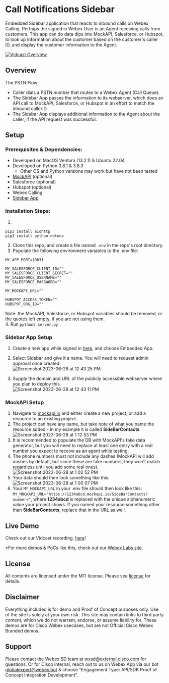 # Call Notifications Sidebar
  
Embedded Sidebar application that reacts to inbound calls on Webex Calling.  Perhaps the signed in Webex User is an Agent receiving calls from customers.  This app can do data dips into MockAPI, Salesforce, or Hubspot, to look up information about the customer based on the customer's caller ID, and display the customer information to the Agent.

[![Vidcast Overview](https://github-production-user-asset-6210df.s3.amazonaws.com/19175490/249649420-980de741-1a2c-4aea-883e-4da629bc8701.png)](https://app.vidcast.io/share/677cc9bc-b0bb-4419-9338-5f4bbe0100a3)

## Overview

The PSTN Flow:
- Caller dials a PSTN number that routes to a Webex Agent (Call Queue).
- The Sidebar App passes the information to its webserver, which does an API call to MockAPI, Salesforce, or Hubspot in an effort to match the inbound callerID.
- The Sidebar App displays additional information to the Agent about the caller, if the API request was successful.


## Setup

### Prerequisites & Dependencies:

- Developed on MacOS Ventura (13.2.1) & Ubuntu 22.04
- Developed on Python 3.8.1 & 3.8.3
    - Other OS and Python versions may work but have not been tested
- [MockAPI](mockapi.io) (optional)
- Salesforce (optional)
- Hubspot (optional)
- Webex Calling
- [Sidebar App](https://developer.webex.com/docs/embedded-apps-framework-sidebar-api-quick-start)

<!-- GETTING STARTED -->

### Installation Steps:
1. 
```
pip3 install aiohttp
pip3 install python-dotenv
```
2.  Clone this repo, and create a file named ```.env``` in the repo's root directory.
3.  Populate the following environment variables to the .env file:
```
MY_APP_PORT=10031

MY_SALESFORCE_CLIENT_ID=""
MY_SALESFORCE_CLIENT_SECRET=""
MY_SALESFORCE_USERNAME=""
MY_SALESFORCE_PASSWORD=""

MY_MOCKAPI_URL=""

HUBSPOT_ACCESS_TOKEN=""
HUBSPOT_ORG_ID=""
```
Note: the MockAPI, Salesforce, or Hubspot variables should be removed, or the quotes left empty, if you are not using them.  
4. Run
```python3 server.py```

### Sidebar App Setup
1. Create a new app while signed in [here](https://developer.webex.com/my-apps), and choose Embedded App.  
2. Select Sidebar and give it a name. You will need to request admin approval once created.  
![Screenshot 2023-06-28 at 12 43 25 PM](https://github.com/wxsd-sales/call-notifications-sidebar/assets/19175490/70491bae-260b-47dc-a882-9eb80ffe55ae)

4. Supply the domain and URL of the publicly accessible webserver where you plan to deploy this.  
![Screenshot 2023-06-28 at 12 43 11 PM](https://github.com/wxsd-sales/call-notifications-sidebar/assets/19175490/9b308946-8a21-482a-a1a8-7b6e0dd03126)

### MockAPI Setup
1. Navigate to [mockapi.io](https://mockapi.io) and either create a new project, or add a resource to an existing project.
2. The project can have any name, but take note of what you name the resource added - in my example it is called **SideBarContacts**  
![Screenshot 2023-06-28 at 1 12 53 PM](https://github.com/wxsd-sales/call-notifications-sidebar/assets/19175490/68f5b944-d5f5-47d6-9ad9-6b6ed75f67ce)  
3. It is recommended to populate the DB with MockAPI's fake data generator, but you will need to replace at least one entry with a real number you expect to receive as an agent while testing.  
4. The phone numbers must not include any dashes (MockAPI will add dashes by default, but since these are fake numbers, they won't match regardless until you add some real ones).  
![Screenshot 2023-06-28 at 1 02 52 PM](https://github.com/wxsd-sales/call-notifications-sidebar/assets/19175490/5ca7628b-db41-4266-b843-f9ed6984e6cf)  
5. Your data should then look something like this:  
![Screenshot 2023-06-28 at 1 00 07 PM](https://github.com/wxsd-sales/call-notifications-sidebar/assets/19175490/02e7b3bf-9191-4fa0-b9b6-3df96cfe8be0)  
6. Your ```MY_MOCKAPI_URL``` in your .env file should then look like this: ```MY_MOCKAPI_URL="https://1234abcd.mockapi.io/SideBarContacts?number="```, where **1234abcd** is replaced with the unique alphanumeric value your project shows.  If you named your resource something other than **SideBarContacts**, replace that in the URL as well.

    
## Live Demo

<!-- Update your vidcast link -->
Check out our Vidcast recording, [here](https://app.vidcast.io/share/677cc9bc-b0bb-4419-9338-5f4bbe0100a3)!

<!-- Keep the following statement -->
*For more demos & PoCs like this, check out our [Webex Labs site](https://collabtoolbox.cisco.com/webex-labs).

## License

All contents are licensed under the MIT license. Please see [license](LICENSE) for details.

## Disclaimer

<!-- Keep the following here -->  
Everything included is for demo and Proof of Concept purposes only. Use of the site is solely at your own risk. This site may contain links to third party content, which we do not warrant, endorse, or assume liability for. These demos are for Cisco Webex usecases, but are not Official Cisco Webex Branded demos.
 
 
## Support

Please contact the Webex SD team at [wxsd@external.cisco.com](mailto:wxsd@external.cisco.com?subject=CallNotificationsSidebar) for questions. Or for Cisco internal, reach out to us on Webex App via our bot globalexpert@webex.bot & choose "Engagement Type: API/SDK Proof of Concept Integration Development". 
